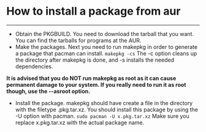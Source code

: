 # How to install a package from aur
---
* Obtain the PKGBUILD. You need to download the tarball that you want. You can find the tarballs for programs at the AUR.
* Make the packages. Next you need to run makepkg in order to generate a package that pacman can install.
`makepkg -cs`
The -c option cleans up the directory after makepkg is done, and -s installs the needed dependencies.

**It is advised that you do NOT run makepkg as root as it can cause permanent damage to your system. If you really need to run it as root though, use the --asroot option.**

* Install the package. makepkg should have create a file in the directory with the filetype .pkg.tar.xz. You should install this package by using the -U option with pacman.
`sudo pacman -U x.pkg.tar.xz`
Make sure you replace x.pkg.tar.xz with the actual package name.

